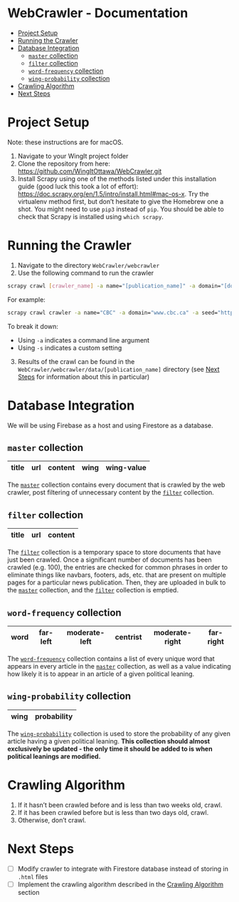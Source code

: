 # <!-- omit in toc --> WebCrawler - Documentation

- [Project Setup](#project-setup)
- [Running the Crawler](#running-the-crawler)
- [Database Integration](#database-integration)
    - [`master` collection](#master-collection)
    - [`filter` collection](#filter-collection)
    - [`word-frequency` collection](#word-frequency-collection)
    - [`wing-probability` collection](#wing-probability-collection)
- [Crawling Algorithm](#crawling-algorithm)
- [Next Steps](#next-steps)


# Project Setup

Note: these instructions are for macOS.
1. Navigate to your WingIt project folder
2. Clone the repository from here: https://github.com/WingItOttawa/WebCrawler.git
3. Install Scrapy using one of the methods listed under this installation guide (good luck this took a lot of effort): https://doc.scrapy.org/en/1.5/intro/install.html#mac-os-x. Try the virtualenv method first, but don’t hesitate to give the Homebrew one a shot. You might need to use `pip3` instead of `pip`. You should be able to check that Scrapy is installed using `which scrapy`.


# Running the Crawler

1. Navigate to the directory `WebCrawler/webcrawler`
2. Use the following command to run the crawler

```bash
scrapy crawl [crawler_name] -a name="[publication_name]" -a domain="[domain]" seed="[seed]" [-s CLOSESPIDER_PAGECOUNT=max_pages]
```

For example:
```bash
scrapy crawl crawler -a name="CBC" -a domain="www.cbc.ca" -a seed="http://www.cbc.ca/news" -s CLOSESPIDER_PAGECOUNT=100
```

To break it down:
- Using `-a` indicates a command line argument
- Using `-s` indicates a custom setting

3. Results of the crawl can be found in the `WebCrawler/webcrawler/data/[publication_name]` directory (see [Next Steps](#next-steps) for information about this in particular)


# Database Integration

We will be using Firebase as a host and using Firestore as a database.

## `master` collection

| title | url | content | wing | wing-value |
| ----- | --- | ------- | ---- | ---------- |

The [`master`](#master-collection) collection contains every document that is crawled by the web crawler, post filtering of unnecessary content by the [`filter`](#filter-collection) collection.

## `filter` collection

| title | url | content |
| ----- | --- | ------- |

The [`filter`](#filter-collection) collection is a temporary space to store documents that have just been crawled. Once a significant number of documents has been crawled (e.g. 100), the entries are checked for common phrases in order to eliminate things like navbars, footers, ads, etc. that are present on multiple pages for a particular news publication. Then, they are uploaded in bulk to the [`master`](#master-collection) collection, and the [`filter`](#filter-collection) collection is emptied.

## `word-frequency` collection

| word | far-left | moderate-left | centrist | moderate-right | far-right |
| ---- | -------- | ------------- | -------- | -------------- | --------- |

The [`word-frequency`](#word-frequency-collection) collection contains a list of every unique word that appears in every article in the [`master`](#master-collection) collection, as well as a value indicating how likely it is to appear in an article of a given political leaning.

## `wing-probability` collection

| wing | probability |
| ---- | ----------- |

The [`wing-probability`](#wing-probability-collection) collection is used to store the probability of any given article having a given political leaning. **This collection should almost exclusively be updated - the only time it should be added to is when political leanings are modified.**


# Crawling Algorithm
1. If it hasn’t been crawled before and is less than two weeks old, crawl.
2. If it has been crawled before but is less than two days old, crawl.
3. Otherwise, don’t crawl.


# Next Steps
- [ ] Modify crawler to integrate with Firestore database instead of storing in `.html` files
- [ ] Implement the crawling algorithm described in the [Crawling Algorithm](#crawling-algorithm) section
